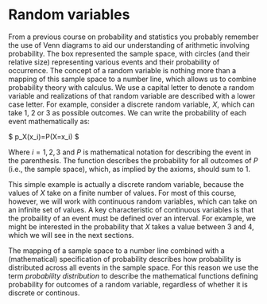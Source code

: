 # Random variables

From a previous course on probability and statistics you probably remember the use of Venn diagrams to aid our understanding of arithmetic involving probability. The box represented the sample space, with circles (and their relative size) representing various events and their probability of occurrence. The concept of a random variable is nothing more than a mapping of this sample space to a number line, which allows us to combine probability theory with calculus. We use a capital letter to denote a random variable and realizations of that random variable are described with a lower case letter. For example, consider a discrete random variable, $X$, which can take 1, 2 or 3 as possible outcomes. We can write the probability of each event mathematically as:

$
p_X(x_i)=P(X=x_i)
$

Where $i = 1,2,3$ and $P$ is mathematical notation for describing the event in the parenthesis. The function describes the probability for all outcomes of $P$ (i.e., the sample space), which, as implied by the axioms, should sum to 1.

This simple example is actually a discrete random variable, because the values of $X$ take on a finite number of values. For most of this course, however, we will work with continuous random variables, which can take on an infinite set of values. A key characteristic of continuous variables is that the probaility of an event must be defined over an interval. For example, we might be interested in the probability that $X$ takes a value between 3 and 4, which we will see in the next sections.

The mapping of a sample space to a number line combined with a (mathematical) specification of probability describes how probability is distributed across all events in the sample space. For this reason we use the term *probability distribution* to describe the mathematical functions defining probability for outcomes of a random variable, regardless of whether it is discrete or continous.
